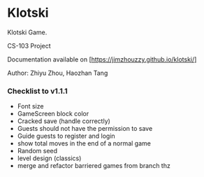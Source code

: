 # Klotski
Klotski Game.

CS-103 Project

Documentation available on [https://jimzhouzzy.github.io/klotski/]

Author: Zhiyu Zhou, Haozhan Tang

### Checklist to v1.1.1
- Font size
- GameScreen block color
- Cracked save (handle correctly)
- Guests should not have the permission to save
- Guide guests to register and login
- show total moves in the end of a normal game
- Random seed
- level design (classics)
- merge and refactor barriered games from branch thz

